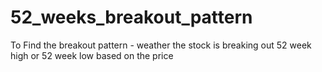 # 52_weeks_breakout_pattern
To Find the breakout pattern - weather the stock is breaking out 52 week  high or 52 week low based on the price
